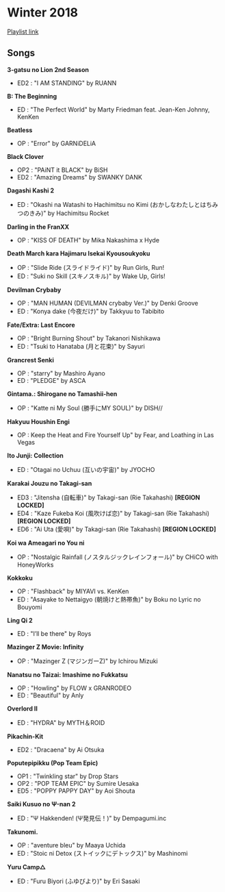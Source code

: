 # Winter 2018

[Playlist link](https://open.spotify.com/user/fz230568w0ccmom2dg3zvxq1h/playlist/5IZtmxmFIX0Ml3ONhOSeXK)

## Songs

**3-gatsu no Lion 2nd Season**
* ED2 : "I AM STANDING" by RUANN

**B: The Beginning**
* ED : "The Perfect World" by Marty Friedman feat. Jean-Ken Johnny, KenKen

**Beatless**
* OP : "Error" by GARNiDELiA

**Black Clover**
* OP2 : "PAiNT it BLACK" by BiSH
* ED2 : "Amazing Dreams" by SWANKY DANK

**Dagashi Kashi 2**
* ED : "Okashi na Watashi to Hachimitsu no Kimi (おかしなわたしとはちみつのきみ)" by Hachimitsu Rocket

**Darling in the FranXX**
* OP : "KISS OF DEATH" by Mika Nakashima x Hyde

**Death March kara Hajimaru Isekai Kyousoukyoku**
* OP : "Slide Ride (スライドライド)" by Run Girls, Run!
* ED : "Suki no Skill (スキノスキル)" by Wake Up, Girls!

**Devilman Crybaby**
* OP : "MAN HUMAN (DEVILMAN crybaby Ver.)" by Denki Groove
* ED : "Konya dake (今夜だけ)" by Takkyuu to Tabibito

**Fate/Extra: Last Encore**
* OP : "Bright Burning Shout" by Takanori Nishikawa
* ED : "Tsuki to Hanataba (月と花束)" by Sayuri

**Grancrest Senki**
* OP : "starry" by Mashiro Ayano
* ED : "PLEDGE" by ASCA

**Gintama.: Shirogane no Tamashii-hen**
* OP : "Katte ni My Soul (勝手にMY SOUL)" by DISH//

**Hakyuu Houshin Engi**
* OP : Keep the Heat and Fire Yourself Up" by Fear, and Loathing in Las Vegas

**Ito Junji: Collection**
* ED : "Otagai no Uchuu (互いの宇宙)" by JYOCHO

**Karakai Jouzu no Takagi-san**
* ED3 : "Jitensha (自転車)" by Takagi-san (Rie Takahashi) **[REGION LOCKED]**
* ED4 : "Kaze Fukeba Koi (風吹けば恋)" by Takagi-san (Rie Takahashi) **[REGION LOCKED]** 
* ED6 : "Ai Uta (愛唄)" by Takagi-san (Rie Takahashi) **[REGION LOCKED]**

**Koi wa Ameagari no You ni**
* OP : "Nostalgic Rainfall (ノスタルジックレインフォール)" by CHiCO with HoneyWorks

**Kokkoku**
* OP : "Flashback" by MIYAVI vs. KenKen
* ED : "Asayake to Nettaigyo (朝焼けと熱帯魚)" by Boku no Lyric no Bouyomi

**Ling Qi 2**
* ED : "I’ll be there" by Roys

**Mazinger Z Movie: Infinity**
* OP : "Mazinger Z (マジンガーZ)" by Ichirou Mizuki

**Nanatsu no Taizai: Imashime no Fukkatsu**
* OP : "Howling" by FLOW x GRANRODEO
* ED : "Beautiful" by Anly

**Overlord II**
* ED : "HYDRA" by MYTH＆ROID

**Pikachin-Kit**
* ED2 : "Dracaena" by Ai Otsuka 

**Poputepipikku (Pop Team Epic)**
* OP1 : "Twinkling star" by Drop Stars
* OP2 : "POP TEAM EPIC" by Sumire Uesaka
* ED5 : "POPPY PAPPY DAY" by Aoi Shouta

**Saiki Kusuo no Ψ-nan 2**
* ED : "Ψ Hakkenden! (Ψ発見伝！)" by Dempagumi.inc

**Takunomi.**
* OP : "aventure bleu" by Maaya Uchida
* ED : "Stoic ni Detox (ストイックにデトックス)" by Mashinomi

**Yuru Camp△**
* ED : "Furu Biyori (ふゆびより)" by Eri Sasaki
